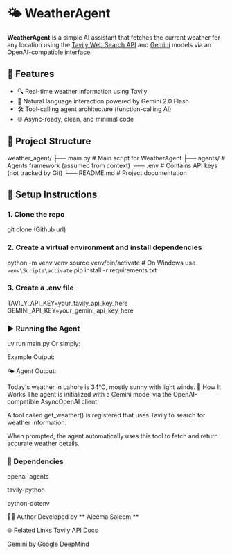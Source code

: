 # 🌤️ WeatherAgent

**WeatherAgent** is a simple AI assistant that fetches the current weather for any location using the [Tavily Web Search API](https://docs.tavily.com/) and [Gemini](https://deepmind.google/technologies/gemini/) models via an OpenAI-compatible interface.

## 🚀 Features

- 🔍 Real-time weather information using Tavily
- 🤖 Natural language interaction powered by Gemini 2.0 Flash
- 🛠️ Tool-calling agent architecture (function-calling AI)
- 🌐 Async-ready, clean, and minimal code

## 📁 Project Structure

weather_agent/
├── main.py # Main script for WeatherAgent
├── agents/ # Agents framework (assumed from context)
├── .env # Contains API keys (not tracked by Git)
└── README.md # Project documentation

## 🔧 Setup Instructions
### 1. Clone the repo

git clone (Github url)
### 2. Create a virtual environment and install dependencies

python -m venv venv
source venv/bin/activate  # On Windows use `venv\Scripts\activate`
pip install -r requirements.txt

### 3. Create a .env file

TAVILY_API_KEY=your_tavily_api_key_here
GEMINI_API_KEY=your_gemini_api_key_here
### ▶️ Running the Agent
uv run main.py
Or simply:

Example Output:

🌤️ Agent Output:

Today's weather in Lahore is 34°C, mostly sunny with light winds.
🧠 How It Works
The agent is initialized with a Gemini model via the OpenAI-compatible AsyncOpenAI client.

A tool called get_weather() is registered that uses Tavily to search for weather information.

When prompted, the agent automatically uses this tool to fetch and return accurate weather details.

### 📘 Dependencies
openai-agents

tavily-python

python-dotenv


🙋‍♂️ Author
Developed by ** Aleema Saleem **

🌐 Related Links
Tavily API Docs

Gemini by Google DeepMind
